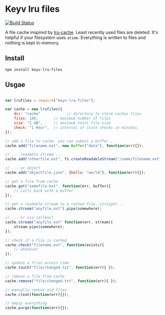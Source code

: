 # Keyv lru files

[![Build Status](https://travis-ci.org/gumlet/keyv-lru-files.svg?branch=master)](https://travis-ci.org/gumlet/keyv-lru-files)

A file cache inspired by [lru-cache](https://github.com/isaacs/node-lru-cache).
Least recently used files are deleted. It's helpful if your filesystem uses `atime`.
Everything is written to files and nothing is kept in-memory.

## Install

````
npm install keyv-lru-files
````

## Usgae

```` javascript

var lrufiles = require("keyv-lru-files");

var cache = new lrufiles({
	dir: "cache" 			// directory to store caches files
	files: 100,       // maximum number of files
	size: "1 GB",     // maximum total file size
	check: "1 Hour",  // interval of stale checks in minutes
});

// add a file to cache. you can submit a buffer...
cache.add("filename.ext", new Buffer("data"), function(err){});

// ... readable stream ...
cache.add("otherfile.ext", fs.createReadableStream("/some/filename.ext"), function(err){});

// ... or object
cache.add("objectfile.json", {hello: "world"}, function(err){});

// get a file from cache
cache.get("somefile.ext", function(err, buffer){
	// calls back with a buffer
});

// get a readable stream to a cached file, straight...
cache.stream("anyfile.ext").pipe(somewhere);

// ... or via callbacl
cache.stream("anyfile.ext" function(err, stream){
	stream.pipe(somewhere);
});

// check if a file is cached
cache.check("filename.ext", function(exists){
	// whatever
});

// update a files access time
cache.touch("file/changed.txt", function(err){ });

// remove a file from cache
cache.remove("file/changed.txt", function(err){ });

// manually remove old files
cache.clean(function(err){});

// empty everything
cache.purge(function(err){});

````
